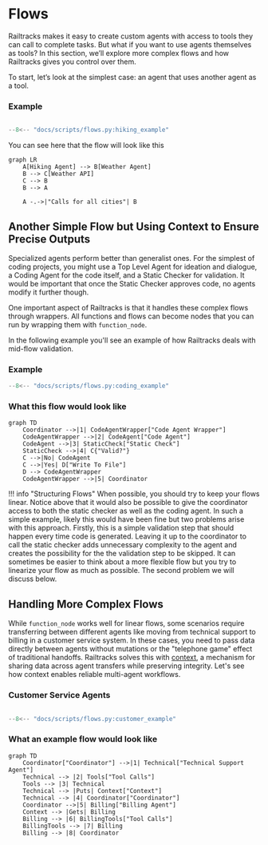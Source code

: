 # Flows

Railtracks makes it easy to create custom agents with access to tools they can call to complete tasks. But what if you want to use agents themselves as tools? In this section, we’ll explore more complex flows and how Railtracks gives you control over them.

To start, let’s look at the simplest case: an agent that uses another agent as a tool.

### Example
```python

--8<-- "docs/scripts/flows.py:hiking_example"
```
You can see here that the flow will look like this

```mermaid
graph LR
    A[Hiking Agent] --> B[Weather Agent]
    B --> C[Weather API]
    C --> B
    B --> A
    
    A -.->|"Calls for all cities"| B
```

## Another Simple Flow but Using Context to Ensure Precise Outputs

Specialized agents perform better than generalist ones. For the simplest of coding projects, you might use a Top Level Agent for ideation and dialogue, a Coding Agent for the code itself, and a Static Checker for validation. It would be important that once the Static Checker approves code, no agents modify it further though. 

One important aspect of Railtracks is that it handles these complex flows through wrappers. All functions and flows can become nodes that you can run by wrapping them with `function_node`.

 In the following example you'll see an example of how Railtracks deals with mid-flow validation.

### Example
```python
--8<-- "docs/scripts/flows.py:coding_example"
```
### What this flow would look like

```mermaid
graph TD
    Coordinator -->|1| CodeAgentWrapper["Code Agent Wrapper"]
    CodeAgentWrapper -->|2| CodeAgent["Code Agent"]
    CodeAgent -->|3| StaticCheck["Static Check"]
    StaticCheck -->|4| C{"Valid?"}
    C -->|No| CodeAgent
    C -->|Yes| D["Write To File"]
    D --> CodeAgentWrapper
    CodeAgentWrapper -->|5| Coordinator
```

!!! info "Structuring Flows"
    When possible, you should try to keep your flows linear. Notice above that it would also be possible to give the coordinator access to both the static checker as well as the coding agent. In such a simple example, likely this would have been fine but two problems arise with this approach. Firstly, this is a simple validation step that should happen every time code is generated. Leaving it up to the coordinator to call the static checker adds unnecessary complexity to the agent and creates the possibility for the the validation step to be skipped. It can sometimes be easier to think about a more flexible flow but you try to linearize your flow as much as possible. The second problem we will discuss below.


## Handling More Complex Flows
While `function_node` works well for linear flows, some scenarios require transferring between different agents like moving from technical support to billing in a customer service system.
In these cases, you need to pass data directly between agents without mutations or the "telephone game" effect of traditional handoffs. Railtracks solves this with [context](../advanced_usage/context.md), a mechanism for sharing data across agent transfers while preserving integrity.
Let's see how context enables reliable multi-agent workflows.

### Customer Service Agents
```python

--8<-- "docs/scripts/flows.py:customer_example"
```

### What an example flow would look like

```mermaid
graph TD
    Coordinator["Coordinator"] -->|1| Technical["Technical Support Agent"]
    Technical --> |2| Tools["Tool Calls"]
    Tools --> |3| Technical
    Technical --> |Puts| Context["Context"]
    Technical --> |4| Coordinator["Coordinator"]
    Coordinator -->|5| Billing["Billing Agent"]
    Context --> |Gets| Billing
    Billing --> |6| BillingTools["Tool Calls"]
    BillingTools --> |7| Billing
    Billing --> |8| Coordinator
```
